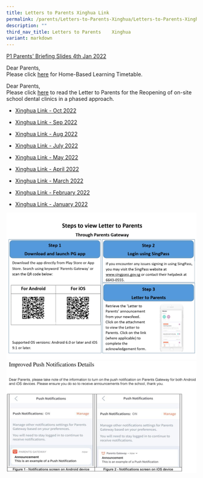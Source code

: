 ```yaml
---
title: Letters to Parents Xinghua Link
permalink: /parents/Letters-to-Parents-Xinghua/Letters-to-Parents-Xinghua-Link/
description: ""
third_nav_title: Letters to Parents    Xinghua
variant: markdown
---
```

[P1 Parents' Briefing Slides 4th Jan 2022](/files/Parents/Letters%20to%20Parents%20%20%20Xinghua/P1%20Parents%20Briefing%204%20Jan%202022%20from%20Mr%20Chew.pdf)

  

Dear Parents,   
Please click [here](/files/Parents/Letters%20to%20Parents%20%20%20Xinghua/HBL%20Timtable%2029%20July%202021.pdf) for Home-Based Learning Timetable.  

  

Dear Parents,  
Please click [here](/files/Parents/Letters%20to%20Parents%20%20%20Xinghua/06%2007%2021%20%20Phase3HA%20reopening%20of%20school%20dental%20clinics%20Letter%20to%20Primary%20Parents.pdf) to read the Letter to Parents for the Reopening of on-site school dental clinics in a phased approach.  

*  [Xinghua Link - Oct 2022](/files/Parents/Letters%20to%20Parents%20%20%20Xinghua/XH%20Link_October_%202022.pdf)
 
* [Xinghua Link - Sep 2022](/files/Parents/Letters%20to%20Parents%20%20%20Xinghua/XH%20Link_September_%202022.pdf)

*   [Xinghua Link - Aug 2022](/files/Parents/Letters%20to%20Parents%20%20%20Xinghua/XH%20Link_August%202022.pdf)
*   [Xinghua Link - July 2022](/files/Parents/Letters%20to%20Parents%20%20%20Xinghua/XH%20Link_July%202022.pdf) 
    
*   [Xinghua Link - May 2022](/files/Parents/Letters%20to%20Parents%20%20%20Xinghua/XINGHUA%20LINK%20MAY%202022.pdf)  
    
*   [Xinghua Link - April 2022](/files/Parents/Letters%20to%20Parents%20%20%20Xinghua/Xinghua%20Link_%20April.pdf)  
    
*   [Xinghua Link - March 2022](/files/Parents/Letters%20to%20Parents%20%20%20Xinghua/Xinghua%20Link%20March-2022.pdf)  
    
*   [Xinghua Link - February 2022](/files/Parents/Letters%20to%20Parents%20%20%20Xinghua/Xinghua%20Link%20Feb-2022.pdf)  
    
*   [Xinghua Link - January 2022](/files/Parents/Letters%20to%20Parents%20%20%20Xinghua/Xinghua%20Link_%20Jan%20-2022.pdf)  
    

![](/images/Parents/Letter%20to%20Parents%20%20%20Xinghua/PG.jpg)
![](/images/Parents/Letter%20to%20Parents%20%20%20Xinghua/pg%20notifications%20edited.jpg)